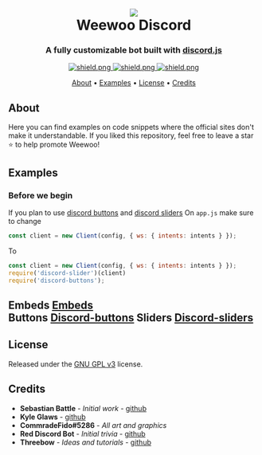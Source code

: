 <h1 align="center">
  <br>
  <a href="https://github.com/Ranger-4297/Weewoo"><img src="https://cdn.discordapp.com/avatars/819584400035020860/2f99eb14c9fd0fd0650d731648041b35.png"></a>
  <br>
  Weewoo Discord
  <br>
</h1>

<h3 align=center>A fully customizable bot built with <a href=https://github.com/discordjs/discord.js>discord.js</a></h3>


<div align=center>

  <a href="https://discord.gg/ekMQH384KC">
    <img src="https://discordapp.com/api/guilds/784132355325558824/widget.png?style=shield" alt="shield.png">
  </a>

  <a href="https://github.com/discordjs">
    <img src="https://img.shields.io/badge/discord.js-v12.3.1-blue.svg?logo=npm" alt="shield.png">
  </a>

  <a href="https://github.com/Ranger-4297/weewoobot/blob/main/LICENSE">
    <img src="https://img.shields.io/badge/license-GNU%20GPL%20v3-green" alt="shield.png">
  </a>

</div>

<p align="center">
  <a href="#about">About</a>
  •
  <a href="#examples">Examples</a>
  •
  <a href="#license">License</a>
  •
  <a href="#credits">Credits</a>
</p>

## About

Here you can find examples on code snippets where the official sites don't make it understandable.
If you liked this repository, feel free to leave a star ⭐ to help promote Weewoo!

## Examples

### Before we begin
If you plan to use [discord buttons](https://www.npmjs.com/package/discord-buttons) and [discord sliders](https://www.npmjs.com/package/discord-slider)
On `app.js` make sure to change 
```js
const client = new Client(config, { ws: { intents: intents } });
```
To
```js
const client = new Client(config, { ws: { intents: intents } });
require('discord-slider')(client)
require('discord-buttons');
```

**Embeds** [Embeds](https://github.com/Ranger-4297/weewoobot/blob/main/Examples/embeds.md)  
**Buttons** [Discord-buttons](https://github.com/Ranger-4297/weewoobot/blob/main/Examples/discord-buttons.md)
**Sliders** [Discord-sliders](https://github.com/Ranger-4297/weewoobot/blob/main/Examples/discord-sliders.md)
---

## License

Released under the [GNU GPL v3](https://www.gnu.org/licenses/gpl-3.0.en.html) license.

## Credits

* **Sebastian Battle** - *Initial work* - [github](https://github.com/sabattle)
* **Kyle Glaws** - [github](https://github.com/krglaws)
* **CommradeFido#5286** - *All art and graphics*
* **Red Discord Bot** - *Initial trivia* - [github](https://github.com/Cog-Creators/Red-DiscordBot/blob/V3/develop/README.md#join-the-community)
* **Threebow** - *Ideas and tutorials* - [github](https://github.com/Threebow)

